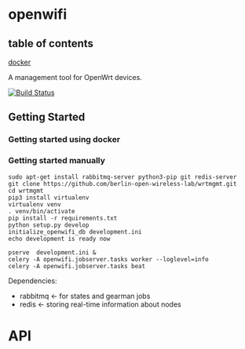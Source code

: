 # openwifi

## table of contents
[docker](###Getting-started-using-docker)

A management tool for OpenWrt devices.

[![Build Status](https://travis-ci.org/berlin-open-wireless-lab/OpenWifiCore.svg?branch=master)](https://travis-ci.org/berlin-open-wireless-lab/OpenWifiCore)

## Getting Started

### Getting started using docker


### Getting started manually

    sudo apt-get install rabbitmq-server python3-pip git redis-server
    git clone https://github.com/berlin-open-wireless-lab/wrtmgmt.git
    cd wrtmgmt
    pip3 install virtualenv
    virtualenv venv
    . venv/bin/activate
    pip install -r requirements.txt
    python setup.py develop
    initialize_openwifi_db development.ini
    echo development is ready now
  
    pserve  development.ini &
    celery -A openwifi.jobserver.tasks worker --loglevel=info
    celery -A openwifi.jobserver.tasks beat

Dependencies:
- rabbitmq <- for states and gearman jobs
- redis <- storing real-time information about nodes

# API
